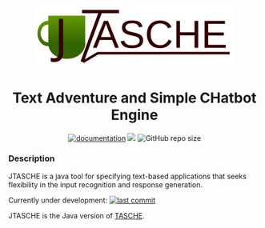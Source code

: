 <p align="center"><a href="https://miguelmj.github.io/JTASCHE/"><img src="logo.svg" alt="logo" width="400"/></a></p>

<h1 align="center">Text Adventure and Simple CHatbot Engine</h1>

<p align="center">
<a href="https://miguelmj.github.io/JTASCHE/"><img alt="documentation" src="https://img.shields.io/badge/code-documented-success"></a>
    <a href="LICENSE"><img src="https://img.shields.io/badge/license-MIT-informational"></a>
<img alt="GitHub repo size" src="https://img.shields.io/github/repo-size/MiguelMJ/JTASCHE">
</p>

### Description
JTASCHE is a java tool for specifying text-based applications that seeks flexibility in the input recognition and response generation.

Currently under development: [![last commit](https://img.shields.io/github/last-commit/MiguelMJ/JTASCHE)](https://github.com/MiguelMJ/JTASCHE)

JTASCHE is the Java version of [TASCHE](https://github.com/MiguelMJ/TASCHE).
